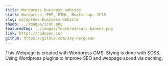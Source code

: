 ```yaml
---
title: Wordpress business website
stack: Wordpress, PHP, HTML, Bootstrap, SCSS
slug: wordpress-business-website
thumb: ../images/icon.png
featuredImg: ../images/featured/calc-banner.png
link: https://codepen.io/
github: https://github.com/Jay-Ferguson
---
```

This Webpage is created with Wordpress CMS. Stying is done with SCSS. Using Wordpress plugins to improve SEO and webpage speed via caching. 